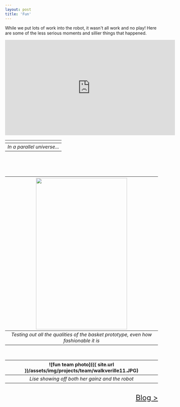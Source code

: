 ```yaml
---
layout: post
title: 'Fun'
---
```


While we put lots of work into the robot, it wasn't all work and no play! Here are some of the less serious moments and sillier things that happened.

 <iframe width="560" height="315" src="https://www.youtube.com/embed/gI7ZMV1fsPs" frameborder="0" allowfullscreen></iframe>

|<!--caption-->|
|:--:|
|*In a parallel universe...*|

<br>
<br>
<br>

|<img src="{{ site.url }}/assets/img/projects/fun/jasonhat.jpg" width="300" height="500" />|
|:--:|
|*Testing out all the qualities of the basket prototype, even how fashionable it is*|

<br>

|![fun team photo]({{ site.url }}/assets/img/projects/team/walkverille11.JPG)|
|:--:|
|*Lise showing off both her gainz and the robot*|

<br>
<div style="text-align: right"> <font size="+2"><a href="{{ site.url }}/blog.html">Blog ></a></font> </div>
